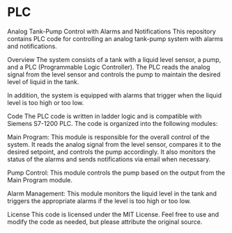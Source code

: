 # PLC
Analog Tank-Pump Control with Alarms and Notifications
This repository contains PLC code for controlling an analog tank-pump system with alarms and notifications.

Overview
The system consists of a tank with a liquid level sensor, a pump, and a PLC (Programmable Logic Controller). The PLC reads the analog signal from the level sensor and controls the pump to maintain the desired level of liquid in the tank.

In addition, the system is equipped with alarms that trigger when the liquid level is too high or too low.

Code
The PLC code is written in ladder logic and is compatible with Siemens S7-1200 PLC. The code is organized into the following modules:

Main Program: This module is responsible for the overall control of the system. It reads the analog signal from the level sensor, compares it to the desired setpoint, and controls the pump accordingly. It also monitors the status of the alarms and sends notifications via email when necessary.

Pump Control: This module controls the pump based on the output from the Main Program module.

Alarm Management: This module monitors the liquid level in the tank and triggers the appropriate alarms if the level is too high or too low.

License
This code is licensed under the MIT License. Feel free to use and modify the code as needed, but please attribute the original source.
